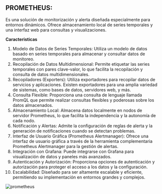 ## **PROMETHEUS:** ##

Es una solución de monitorización y alerta diseñada especialmente para entornos dinámicos. Ofrece almacenamiento local de series temporales y una interfaz web para consultas y visualizaciones.

**Caracteristicas**

1. Modelo de Datos de Series Temporales: Utiliza un modelo de datos basado en series temporales para almacenar y consultar datos de monitoreo.
2. Recopilación de Datos Multidimensional: Permite etiquetar las series temporales con pares clave-valor, lo que facilita la recopilación y consulta de datos multidimensionales.
3. Recopiladores (Exporters): Utiliza exportadores para recopilar datos de servicios y aplicaciones. Existen exportadores para una amplia variedad de sistemas, como bases de datos, servidores web, y más.
4. Consulta Flexible: Proporciona una consulta de lenguaje llamada PromQL que permite realizar consultas flexibles y poderosas sobre los datos almacenados.
5. Almacenamiento Local: Almacena datos localmente en nodos de servidor Prometheus, lo que facilita la independencia y la autonomía de cada nodo.
6. Notificación y Alertas: Admite la configuración de reglas de alerta y la generación de notificaciones cuando se detectan problemas.
7. Interfaz de Usuario Gráfica (Prometheus Alertmanager): Ofrece una interfaz de usuario gráfica a través de la herramienta complementaria Prometheus Alertmanager para la gestión de alertas.
8. Integración con Grafana: Puede integrarse con Grafana para visualización de datos y paneles más avanzados.
9. Autenticación y Autorización: Proporciona opciones de autenticación y autorización para proteger el acceso a los datos y la configuración.
10. Escalabilidad: Diseñado para ser altamente escalable y eficiente, permitiendo su implementación en entornos grandes y complejos.


![prometheus](https://prometheus.io/assets/architecture.png)
